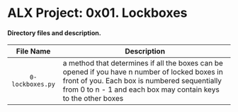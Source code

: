 # ALX Project: 0x01. Lockboxes
#### Directory files and description.
|File Name  |Description  |
|:-----------:|----------------------|
| `0-lockboxes.py` |a method that determines if all the boxes can be opened if you have n number of locked boxes in front of you. Each box is numbered sequentially from 0 to n - 1 and each box may contain keys to the other boxes|
